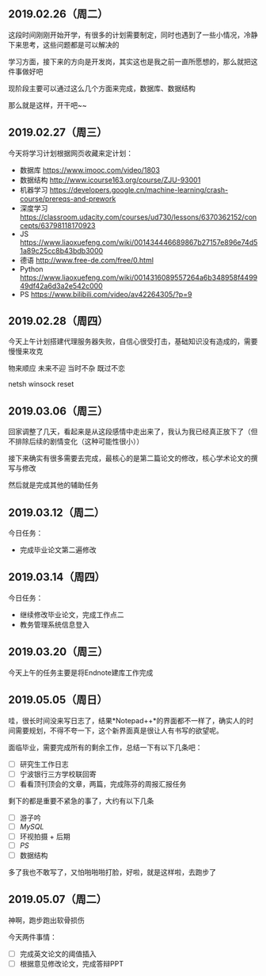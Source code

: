 
## 2019.02.26（周二）

这段时间刚刚开始开学，有很多的计划需要制定，同时也遇到了一些小情况，冷静下来思考，这些问题都是可以解决的

学习方面，接下来的方向是开发岗，其实这也是我之前一直所愿想的，那么就把这件事做好吧

现阶段主要可以通过这么几个方面来完成，数据库、数据结构

那么就是这样，开干吧~~

## 2019.02.27（周三）

今天将学习计划根据网页收藏来定计划：

  - 数据库 https://www.imooc.com/video/1803
  - 数据结构 http://www.icourse163.org/course/ZJU-93001
  - 机器学习 https://developers.google.cn/machine-learning/crash-course/prereqs-and-prework
  - 深度学习 https://classroom.udacity.com/courses/ud730/lessons/6370362152/concepts/63798118170923
  - JS https://www.liaoxuefeng.com/wiki/001434446689867b27157e896e74d51a89c25cc8b43bdb3000
  - 德语 http://www.free-de.com/free/0.html
  - Python https://www.liaoxuefeng.com/wiki/0014316089557264a6b348958f449949df42a6d3a2e542c000
  - PS https://www.bilibili.com/video/av42264305/?p=9

## 2019.02.28（周四）

今天上午计划搭建代理服务器失败，自信心很受打击，基础知识没有造成的，需要慢慢来攻克

物来顺应
未来不迎
当时不杂
既过不恋

netsh winsock reset

## 2019.03.06（周三）

回家调整了几天，看起来是从这段感情中走出来了，我认为我已经真正放下了（但不排除后续的剧情变化（这种可能性很小））

接下来确实有很多需要去完成，最核心的是第二篇论文的修改，核心学术论文的撰写与修改

然后就是完成其他的辅助任务

## 2019.03.12（周二）

今日任务：

  - 完成毕业论文第二遍修改
  
## 2019.03.14（周四）

今日任务：

  - 继续修改毕业论文，完成工作点二
  - 教务管理系统信息登入

## 2019.03.20（周三）

今天上午的任务主要是将Endnote建库工作完成

## 2019.05.05（周日）

哇，很长时间没来写日志了，结果*Notepad++*的界面都不一样了，确实人的时间需要规划，不得不夸一下，这个新界面真是很让人有书写的欲望呢。

面临毕业，需要完成所有的剩余工作，总结一下有以下几条吧：

  - [ ] 研究生工作日志
  - [ ] 宁波银行三方学校联回寄
  - [ ] 看看顶刊顶会的文章，两篇，完成陈芬的周报汇报任务
  
剩下的都是重要不紧急的事了，大约有以下几条

  - [ ] 游子吟
  - [ ] *MySQL*
  - [ ] 环视拍摄 + 后期
  - [ ] *PS*
  - [ ] 数据结构
  
多了我也不敢写了，又怕啪啪啪打脸，好啦，就是这样啦，去跑步了

## 2019.05.07（周二）

神啊，跑步跑出软骨损伤

今天两件事情：

  - [ ] 完成英文论文的阈值插入
  - [ ] 根据意见修改论文，完成答辩PPT